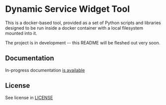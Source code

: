 # Dynamic Service Widget Tool

This is a docker-based tool, provided as a set of Python scripts and libraries designed
to be run inside a docker container with a local filesystem mounted into it.

The project is in development -- this README will be fleshed out very soon.

## Documentation

In-progress documentation [is available](./docs/index.md)

## License

See license in [LICENSE](./LICENSE)